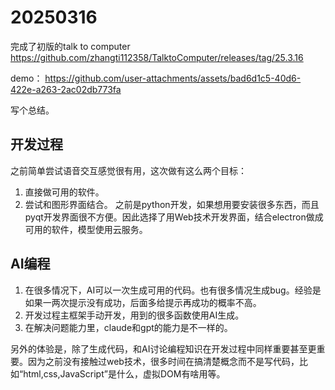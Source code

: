 # 20250316

完成了初版的talk to computer
https://github.com/zhangti112358/TalktoComputer/releases/tag/25.3.16

demo：
https://github.com/user-attachments/assets/bad6d1c5-40d6-422e-a263-2ac02db773fa

写个总结。

## 开发过程

之前简单尝试语音交互感觉很有用，这次做有这么两个目标：
1. 直接做可用的软件。
2. 尝试和图形界面结合。
之前是python开发，如果想用要安装很多东西，而且pyqt开发界面很不方便。因此选择了用Web技术开发界面，结合electron做成可用的软件，模型使用云服务。

## AI编程

1. 在很多情况下，AI可以一次生成可用的代码。也有很多情况生成bug。经验是如果一两次提示没有成功，后面多给提示再成功的概率不高。
2. 开发过程主框架手动开发，用到的很多函数使用AI生成。
3. 在解决问题能力里，claude和gpt的能力是不一样的。

另外的体验是，除了生成代码，和AI讨论编程知识在开发过程中同样重要甚至更重要。因为之前没有接触过web技术，很多时间在搞清楚概念而不是写代码，比如“html,css,JavaScript”是什么，虚拟DOM有啥用等。



